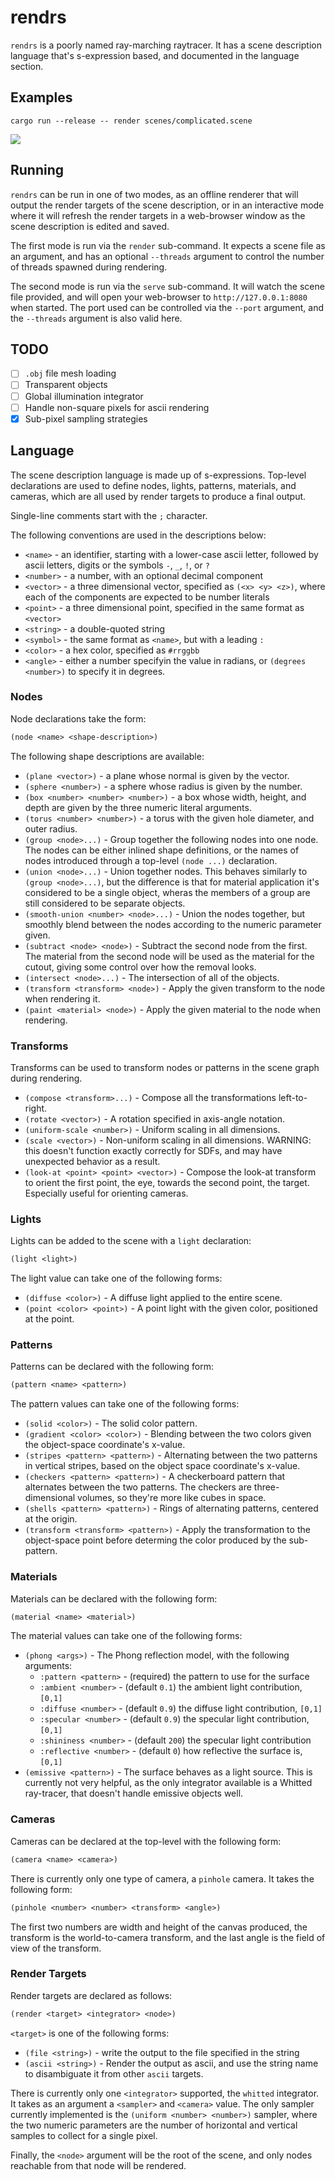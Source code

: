 # rendrs

`rendrs` is a poorly named ray-marching raytracer. It has a scene description
language that's s-expression based, and documented in the language section.

## Examples 

`cargo run --release -- render scenes/complicated.scene`

![](examples/complicated.png)

## Running

`rendrs` can be run in one of two modes, as an offline renderer that will output
the render targets of the scene description, or in an interactive mode where it
will refresh the render targets in a web-browser window as the scene description
is edited and saved.

The first mode is run via the `render` sub-command. It expects a scene file as
an argument, and has an optional `--threads` argument to control the number of
threads spawned during rendering.

The second mode is run via the `serve` sub-command. It will watch the scene file
provided, and will open your web-browser to `http://127.0.0.1:8080` when
started. The port used can be controlled via the `--port` argument, and the
`--threads` argument is also valid here.

## TODO

* [ ] `.obj` file mesh loading
* [ ] Transparent objects
* [ ] Global illumination integrator
* [ ] Handle non-square pixels for ascii rendering
* [x] Sub-pixel sampling strategies

## Language

The scene description language is made up of s-expressions. Top-level
declarations are used to define nodes, lights, patterns, materials, and cameras,
which are all used by render targets to produce a final output.

Single-line comments start with the `;` character.

The following conventions are used in the descriptions below:

* `<name>` - an identifier, starting with a lower-case ascii letter, followed by
  ascii letters, digits or the symbols `-`, `_`, `!`, or `?`
* `<number>` - a number, with an optional decimal component
* `<vector>` - a three dimensional vector, specified as `(<x> <y> <z>)`, where
  each of the components are expected to be number literals
* `<point>` - a three dimensional point, specified in the same format as
  `<vector>`
* `<string>` - a double-quoted string
* `<symbol>` - the same format as `<name>`, but with a leading `:`
* `<color>` - a hex color, specified as `#rrggbb`
* `<angle>` - either a number specifyin the value in radians, or
  `(degrees <number>)` to specify it in degrees.

### Nodes

Node declarations take the form:

```lisp
(node <name> <shape-description>)
```

The following shape descriptions are available:

* `(plane <vector>)` - a plane whose normal is given by the vector.
* `(sphere <number>)` - a sphere whose radius is given by the number.
* `(box <number> <number> <number>)` - a box whose width, height, and depth are
  given by the three numeric literal arguments.
* `(torus <number> <number>)` - a torus with the given hole diameter, and outer
  radius.
* `(group <node>...)` - Group together the following nodes into one node. The
  nodes can be either inlined shape definitions, or the names of nodes
  introduced through a top-level `(node ...)` declaration.
* `(union <node>...)` - Union together nodes. This behaves similarly to
  `(group <node>...)`, but the difference is that for material application it's
  considered to be a single object, wheras the members of a group are still
  considered to be separate objects.
* `(smooth-union <number> <node>...)` - Union the nodes together, but smoothly
  blend between the nodes according to the numeric parameter given.
* `(subtract <node> <node>)` - Subtract the second node from the first. The
  material from the second node will be used as the material for the cutout,
  giving some control over how the removal looks.
* `(intersect <node>...)` - The intersection of all of the objects.
* `(transform <transform> <node>)` - Apply the given transform to the node when
  rendering it.
* `(paint <material> <node>)` - Apply the given material to the node when
  rendering.

### Transforms

Transforms can be used to transform nodes or patterns in the scene graph during
rendering.

* `(compose <transform>...)` - Compose all the transformations left-to-right.
* `(rotate <vector>)` - A rotation specified in axis-angle notation.
* `(uniform-scale <number>)` - Uniform scaling in all dimensions.
* `(scale <vector>)` - Non-uniform scaling in all dimensions. WARNING: this
  doesn't function exactly correctly for SDFs, and may have unexpected behavior
  as a result.
* `(look-at <point> <point> <vector>)` - Compose the look-at transform to orient
  the first point, the eye, towards the second point, the target. Especially
  useful for orienting cameras.

### Lights

Lights can be added to the scene with a `light` declaration:

```lisp
(light <light>)
```

The light value can take one of the following forms:

* `(diffuse <color>)` - A diffuse light applied to the entire scene.
* `(point <color> <point>)` - A point light with the given color, positioned at
  the point.

### Patterns

Patterns can be declared with the following form:

```lisp
(pattern <name> <pattern>)
```

The pattern values can take one of the following forms:

* `(solid <color>)` - The solid color pattern.
* `(gradient <color> <color>)` - Blending between the two colors given the
  object-space coordinate's x-value.
* `(stripes <pattern> <pattern>)` - Alternating between the two patterns in
  vertical stripes, based on the object space coordinate's x-value.
* `(checkers <pattern> <pattern>)` - A checkerboard pattern that alternates
  between the two patterns. The checkers are three-dimensional volumes, so
  they're more like cubes in space.
* `(shells <pattern> <pattern>)` - Rings of alternating patterns, centered at
  the origin.
* `(transform <transform> <pattern>)` - Apply the transformation to the
  object-space point before determing the color produced by the sub-pattern.

### Materials

Materials can be declared with the following form:

```lisp
(material <name> <material>)
```

The material values can take one of the following forms:

* `(phong <args>)` - The Phong reflection model, with the following arguments:
  * `:pattern <pattern>` - (required) the pattern to use for the surface
  * `:ambient <number>` - (default `0.1`) the ambient light contribution,
    `[0,1]`
  * `:diffuse <number>` - (default `0.9`) the diffuse light contribution,
    `[0,1]`
  * `:specular <number>` - (default `0.9`) the specular light contribution,
    `[0,1]`
  * `:shininess <number>` - (default `200`) the specular light contribution
  * `:reflective <number>` - (default `0`) how reflective the surface is,
    `[0,1]`
* `(emissive <pattern>)` - The surface behaves as a light source. This is
  currently not very helpful, as the only integrator available is a Whitted
  ray-tracer, that doesn't handle emissive objects well.

### Cameras

Cameras can be declared at the top-level with the following form:

```lisp
(camera <name> <camera>)
```

There is currently only one type of camera, a `pinhole` camera. It takes the
following form:

```lisp
(pinhole <number> <number> <transform> <angle>)
```

The first two numbers are width and height of the canvas produced, the transform
is the world-to-camera transform, and the last angle is the field of view of
the transform.

### Render Targets

Render targets are declared as follows:

```lisp
(render <target> <integrator> <node>)
```

`<target>` is one of the following forms:
* `(file <string>)` - write the output to the file specified in the string
* `(ascii <string>)` - Render the output as ascii, and use the string name to
  disambiguate it from other `ascii` targets.

There is currently only one `<integrator>` supported, the `whitted` integrator.
It takes as an argument a `<sampler>` and `<camera>` value. The only sampler
currently implemented is the `(uniform <number> <number>)` sampler, where the
two numeric parameters are the number of horizontal and vertical samples to
collect for a single pixel.

Finally, the `<node>` argument will be the root of the scene, and only nodes
reachable from that node will be rendered.
